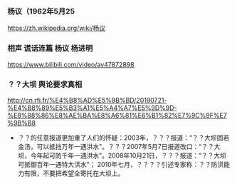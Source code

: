 ### 杨议（1962年5月25
https://zh.wikipedia.org/wiki/杨议
### 相声 谎话连篇 杨议 杨进明
https://www.bilibili.com/video/av47872898
### ？？大坝 舆论要求真相
http://cn.rfi.fr/%E4%B8%AD%E5%9B%BD/20190721-%E4%B8%89%E5%B3%A1%E5%A4%A7%E5%9D%9D-%E8%88%86%E8%AE%BA%E8%A6%81%E6%B1%82%E7%9C%9F%E7%9B%B8
- ？？的任意报道更加重了人们的怀疑：2003年，？？？报道：“？？大坝固若金汤，可以抵挡万年一遇洪水”。？？？2007年5月7日报道改口：“？？大坝，今年起可防千年一遇洪水”。2008年10月21日，？？？报道：“？？大坝可抵御百年一遇特大洪水”； 2010年七月，？？？？引述专家称：？？防洪能力有限，不要把希望全寄托在大坝上。